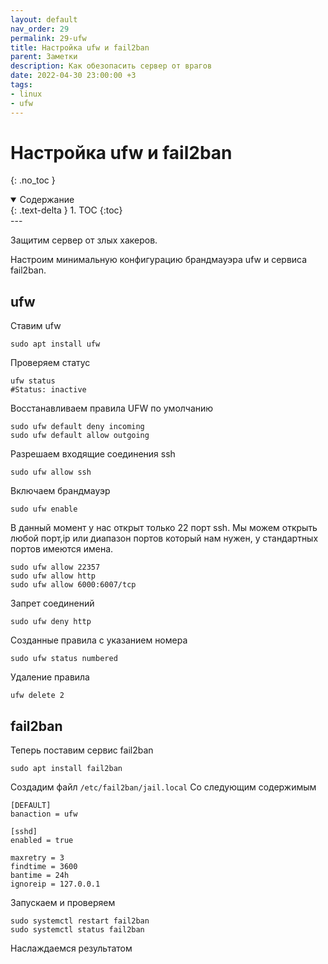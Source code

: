 ```yaml
---
layout: default
nav_order: 29
permalink: 29-ufw
title: Настройка ufw и fail2ban
parent: Заметки
description: Как обезопасить сервер от врагов
date: 2022-04-30 23:00:00 +3
tags:
- linux
- ufw
---
```


# Настройка ufw и fail2ban
{: .no_toc }

<details open markdown="block">
  <summary>
    Содержание
  </summary>
  {: .text-delta }
1. TOC
{:toc}
</details>
---

Защитим сервер от злых хакеров.

Настроим минимальную конфигурацию брандмауэра ufw и сервиса fail2ban.

## ufw

Ставим ufw

```shell
sudo apt install ufw
```

Проверяем статус 

```shell
ufw status
#Status: inactive
```

Восстанавливаем правила UFW по умолчанию

```shell
sudo ufw default deny incoming
sudo ufw default allow outgoing
```

Разрешаем входящие соединения ssh

```shell
sudo ufw allow ssh
```

Включаем брандмауэр

```shell
sudo ufw enable
```

В данный момент у нас открыт только 22 порт ssh.
Мы можем открыть любой порт,ip или диапазон портов который нам нужен, у стандартных портов имеются имена.

```shell
sudo ufw allow 22357
sudo ufw allow http
sudo ufw allow 6000:6007/tcp
```

Запрет соединений

```shell
sudo ufw deny http
```

Созданные правила с указанием номера

```shell
sudo ufw status numbered
```

Удаление правила

```shell
ufw delete 2
```

## fail2ban

Теперь поставим сервис fail2ban

```shell
sudo apt install fail2ban
```

Создадим файл `/etc/fail2ban/jail.local`
Со следующим содержимым

```text
[DEFAULT]
banaction = ufw

[sshd]
enabled = true

maxretry = 3
findtime = 3600
bantime = 24h
ignoreip = 127.0.0.1
```

Запускаем и проверяем

```shell
sudo systemctl restart fail2ban
sudo systemctl status fail2ban
```

Наслаждаемся результатом